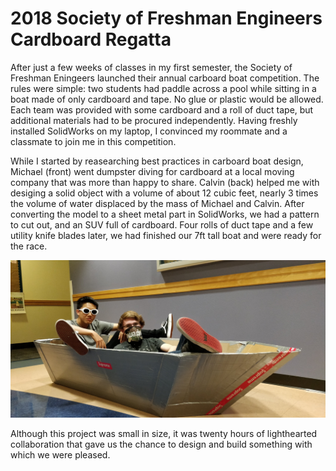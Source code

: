 # 2018 Society of Freshman Engineers Cardboard Regatta
After just a few weeks of classes in my first semester, the Society of Freshman Eningeers launched their annual carboard boat competition. The rules were simple: two students had paddle across a pool while sitting in a boat made of only cardboard and tape. No glue or plastic would be allowed. Each team was provided with some cardboard and a roll of duct tape, but additional materials had to be procured independently. Having freshly installed SolidWorks on my laptop, I convinced my roommate and a classmate to join me in this competition.

While I started by reasearching best practices in carboard boat design, Michael (front) went dumpster diving for cardboard at a local moving company that was more than happy to share. Calvin (back) helped me with desiging a solid object with a volume of about 12 cubic feet, nearly 3 times the volume of water displaced by the mass of Michael and Calvin. After converting the model to a sheet metal part in SolidWorks, we had a pattern to cut out, and an SUV full of cardboard. Four rolls of duct tape and a few utility knife blades later, we had finished our 7ft tall boat and were ready for the race.

![alt text](https://github.com/KevinMechler/Portfolio/blob/master/2018%20Cardboard%20Boat/Boat_Angled.jpg)

Although this project was small in size, it was twenty hours of lighthearted collaboration that gave us the chance to design and build something with which we were pleased.
